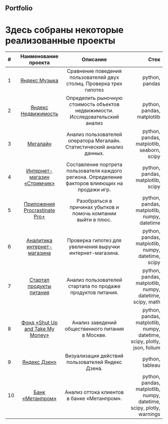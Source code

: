 ## Portfolio
# Здесь собраны некоторые реализованные проекты
|#	|Наименование проекта	                                 |Описание	                                                     |Стек                                 |
|:--|:----------------------------------------------------:|:-------------------------------------------------------------:|------------------------------------:|
|1	|[Яндекс Музыка](https://github.com/ksyuuush/yandex_practicum/tree/main/01_yandex_music)|Сравнение поведения пользователей двух столиц. Проверка трех гипотез|python, pandas|  
|2	|[Яндекс Недвижимость](https://github.com/ksyuuush/yandex_practicum/tree/main/02_yandex_nedvizhimost)|Определить рыночную стоимость объектов недвижимости. Исследовательский анализ|python, pandas, matplotlib|
|3	|[Мегалайн](https://github.com/ksyuuush/yandex_practicum/tree/main/03_analiz_povedeniya_klientov_megalaina)|Анализ пользователей оператора Мегалайн. Статистический анализ данных.|python, pandas, matplotlib, seaborn, scipy|
|4	|[Интернет-магазин «Стримчик»](https://github.com/ksyuuush/yandex_practicum/tree/main/04_prodazha_igr_strimchik)|Составление портрета пользователя каждого региона. Определение факторов влияющих на продажи игр.|python, pandas, matplotlib, scipy|
|5	|[Приложения Procrastinate Pro+](https://github.com/ksyuuush/yandex_practicum/tree/main/05_analiz_biznes_pokazateley)|Разобраться в причинах убытков и помочь компании выйти в плюс.|python, pandas, matplotlib, numpy, datetime|
|6	|[Аналитика интернет-магазина](https://github.com/ksyuuush/yandex_practicum/tree/main/06_analitika_internet_magazina)|Проверка гипотез для увеличения выручки интернет-магазина.|python, pandas, matplotlib, numpy, datetime, scipy|
|7	|[Стартап продукты питания](https://github.com/ksyuuush/yandex_practicum/tree/main/07_AB_testirovanie)|Анализ пользователей стартапа по продаже продуктов питания.|python, pandas, matplotlib, numpy, datetime, scipy, math|
|8	|[Фонд «Shut Up and Take My Money»](https://github.com/ksyuuush/yandex_practicum/tree/main/08_issledovanie_rinka_obschepita_v_msk)|Анализ заведений общественного питания в Москве.|python, pandas, matplotlib, numpy, datetime, scipy, plotly, json, folium|
|9	|[Яндекс Дзен»](https://github.com/ksyuuush/yandex_practicum/tree/main/09_vizualizaciya_polzovateley_yandex_dzen)|Визуализация действий пользователей Яндекс Дзена.|python, tableau|
|10	|[Банк «Метанпром»](https://github.com/ksyuuush/yandex_practicum/tree/main/10_analiz_ottoka_banka)|Анализ оттока клиентов в банке «Метанпром».|python, pandas, matplotlib, numpy, datetime, scipy, plotly, warnings|
